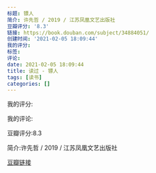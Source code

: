 ```yaml
---
标题: 镖人
简介: 许先哲 / 2019 / 江苏凤凰文艺出版社
豆瓣评分: '8.3'
链接: https://book.douban.com/subject/34884051/
创建时间: '2021-02-05 18:09:44'
我的评分:
标签:
评论:
date: 2021-02-05 18:09:44
title: 读过 - 镖人
tags: [读书]
categories: []
---
```


我的评分:

我的评论:

豆瓣评分:8.3

简介:许先哲 / 2019 / 江苏凤凰文艺出版社

[豆瓣链接](https://book.douban.com/subject/34884051/)

